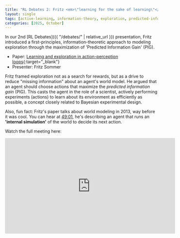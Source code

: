 ```yaml
---
title: "RL Debates 2: Fritz <em>\"learning for the sake of learning\"</em> Sommer"
layout: single
tags: [active-learning, information-theory, exploration, predicted-information-gain]
categories: [2025, October]
---
```


In our 2nd [RL Debates]({{ "/debates/" | relative_url }}) presentation, Fritz introduced a first-principles, information-theoretic approach to modeling exploration through the maximization of 'Predicted Information Gain' (PIG).

- Paper: [Learning and exploration in action-perception loops](https://www.frontiersin.org/journals/neural-circuits/articles/10.3389/fncir.2013.00037/full){:target="_blank"}
- Presenter: Fritz Sommer

Fritz framed exploration not as a search for rewards, but as a drive to reduce "missing information" about an agent's world model. He argued that an agent should choose actions that maximize the *predicted information gain* (PIG). This casts the agent in the role of a scientist, actively performing experiments (actions) to learn about its environment as efficiently as possible, a concept closely related to Bayesian experimental design.

Also, fun fact: Fritz's paper talks about world modeling in 2013, way before it was cool. You can hear at [49:01](https://www.youtube.com/watch?v=rlF-0tKOBEk&t=2941s), he's describing an agent that runs an **'internal simulation'** of the world to decide its next action.

Watch the full meeting here:

<iframe width="560" height="315" src="https://www.youtube.com/embed/rlF-0tKOBEk?si=vggdZAsy_9BAwdNT" title="YouTube video player" frameborder="0" allow="accelerometer; autoplay; clipboard-write; encrypted-media; gyroscope; picture-in-picture; web-share" referrerpolicy="strict-origin-when-cross-origin" allowfullscreen></iframe>
